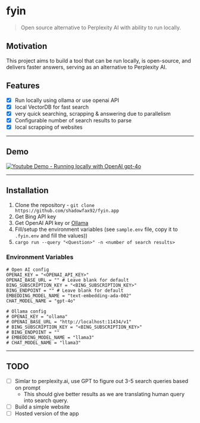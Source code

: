 # fyin
> Open source alternative to Perplexity AI with ability to run locally. 

## Motivation
This project aims to build a tool that can be run locally, is open-source, and delivers faster answers, serving as an alternative to Perplexity AI.

## Features
- [x] Run locally using ollama or use openai API
- [x] local VectorDB for fast search
- [x] very quick searching, scrapping & answering due to parallelism 
- [x] Configurable number of search results to parse
- [x] local scrapping of websites

---

## Demo

[![Youtube Demo - Running locally with OpenAI gpt-4o](https://github.com/shadowfax92/fyin-website/blob/7e3041e3bc8339b882dbabd8e206cf0e56ef8f57/public/demo.gif)](https://www.youtube.com/watch?v=9tVGcPokgdo)


---

## Installation

1. Clone the repository - `git clone https://github.com/shadowfax92/fyin.app`
2. Get Bing API key
3. Get OpenAI API key or [Ollama](https://ollama.com/)
4. Fill/setup the environment variables (see `sample.env` file, copy it to `.fyin.env` and fill the values))
5. `cargo run --query "<Question>" -n <number of search results>`


### Environment Variables
```
# Open AI config
OPENAI_KEY = "<OPENAI_API_KEY>"
OPENAI_BASE_URL = "" # Leave blank for default
BING_SUBSCRIPTION_KEY = "<BING_SUBSCRIPTION_KEY>"
BING_ENDPOINT = "" # Leave blank for default
EMBEDDING_MODEL_NAME = "text-embedding-ada-002"
CHAT_MODEL_NAME = "gpt-4o"

# Ollama config
# OPENAI_KEY = "ollama"
# OPENAI_BASE_URL = "http://localhost:11434/v1"
# BING_SUBSCRIPTION_KEY = "<BING_SUBSCRIPTION_KEY>"
# BING_ENDPOINT = ""
# EMBEDDING_MODEL_NAME = "llama3"
# CHAT_MODEL_NAME = "llama3"
```

---

## TODO
- [ ] Simlar to perplexity.ai, use GPT to figure out 3-5 search queries based on prompt
  - This should give better results as we are translating human query into search query.
- [ ] Build a simple website
- [ ] Hosted version of the app
